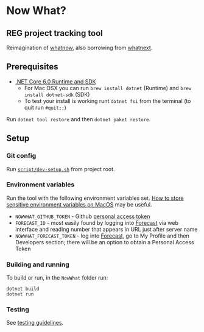 # Now What?
## REG project tracking tool

Reimagination of [whatnow](https://github.com/alan-turing-institute/whatnow), also borrowing from [whatnext](https://github.com/alan-turing-institute/whatnext).

## Prerequisites

- [.NET Core 6.0 Runtime and SDK](https://dotnet.microsoft.com/download/dotnet/6.0)
  - For Mac OSX you can run `brew install dotnet` (Runtime) and `brew install dotnet-sdk` (SDK)
  - To test your install is working runt `dotnet fsi` from the terminal (to quit run `#quit;;`)

Run `dotnet tool restore` and then `dotnet paket restore`.

## Setup

### Git config

Run [`script/dev-setup.sh`](script/dev-setup.sh) from project root.

### Environment variables

Run the tool with the following environment variables set. [How to store sensitive environment variables on MacOS](https://medium.com/@johnjjung/how-to-store-sensitive-environment-variables-on-macos-76bd5ba464f6) may be useful.

- `NOWWHAT_GITHUB_TOKEN` - Github [personal access token](https://docs.github.com/en/github/authenticating-to-github/creating-a-personal-access-token)
- `FORECAST_ID` - most easily found by logging into [Forecast](https://forecastapp.com/) via web interface and
reading number that appears in URL just after server name
- `NOWWHAT_FORECAST_TOKEN` - log into [Forecast](https://forecastapp.com/), go to My Profile and then Developers section; there will be an option to obtain a Personal Access Token

### Building and running

To build or run, in the `NowWhat` folder run:

```
dotnet build
dotnet run
```

### Testing

See [testing guidelines](Test/README.md).
